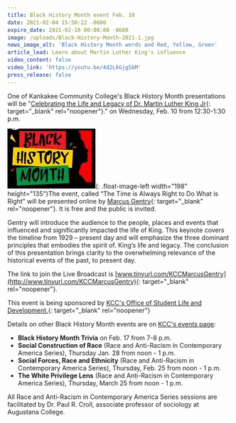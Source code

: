 ```yaml
---
title: Black History Month event Feb. 10
date: 2021-02-04 15:50:22 -0600
expire_date: 2021-02-10 00:00:00 -0600
image: /uploads/Black-History-Month-2021-1.jpg
news_image_alt: 'Black History Month words and Red, Yellow, Green'
article_lead: Learn about Martin Luther King's influence
video_content: false
video_link: 'https://youtu.be/4d2LkGjg5bM'
press_release: false
---
```


One of Kankakee Community College's Black History Month presentations will be "[Celebrating the Life and Legacy of Dr. Martin Luther King Jr](www.tinyurl.com/KCCMarcusGentry){: target="_blank" rel="noopener"}." on Wednesday, Feb. 10 from 12:30-1:30 p.m.

![](/uploads/black-history-month1.jpg){: .float-image-left width="198" height="135"}The event, called “The Time is Always Right to Do What is Right” will be presented online by [Marcus Gentry](http://www.marcusgentry.com){: target="_blank" rel="noopener"}. It is free and the public is invited.

Gentry will introduce the audience to the people, places and events that influenced and significantly impacted the life of King. This keynote covers the timeline from 1929 – present day and will emphasize the three dominant principles that embodies the spirit of. King’s life and legacy. The conclusion of this presentation brings clarity to the overwhelming relevance of the historical events of the past, to present day.&nbsp;

The link to join the Live Broadcast is&nbsp;[www.tinyurl.com/KCCMarcusGentry](http://www.tinyurl.com/KCCMarcusGentry){: target="_blank" rel="noopener"}.

This event is being sponsored by [KCC's Office of Student Life and Development.](http://www.kcc.edu/students/studentlife/Pages/default.aspx){: target="_blank" rel="noopener"}

Details on other Black History Month events are on [KCC's events page](https://news.kcc.edu/events)\:

* **Black History Month Trivia** on Feb. 17 from 7-8 p.m.
* **Social Construction of Race** (Race and Anti-Racism in Contemporary America Series), Thursday Jan. 28 from noon - 1 p.m.
* **Social Forces, Race and Ethnicity** (Race and Anti-Racism in Contemporary America Series), Thursday, Feb. 25 from noon - 1 p.m.
* **The White Privilege Lens** (Race and Anti-Racism in Contemporary America Series), Thursday, March 25 from noon - 1 p.m.

All Race and Anti-Racism in Contemporary America Series sessions are facilitated by Dr. Paul R. Croll, associate professor of sociology at Augustana College.&nbsp;

&nbsp;

&nbsp;
